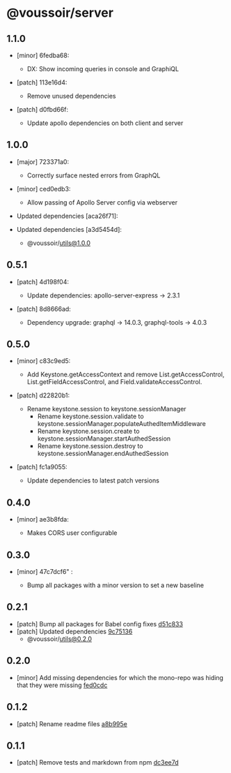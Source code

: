 # @voussoir/server

## 1.1.0
- [minor] 6fedba68:

  - DX: Show incoming queries in console and GraphiQL
- [patch] 113e16d4:

  - Remove unused dependencies

- [patch] d0fbd66f:

  - Update apollo dependencies on both client and server

## 1.0.0

- [major] 723371a0:

  - Correctly surface nested errors from GraphQL

- [minor] ced0edb3:

  - Allow passing of Apollo Server config via webserver

- Updated dependencies [aca26f71]:
- Updated dependencies [a3d5454d]:
  - @voussoir/utils@1.0.0

## 0.5.1

- [patch] 4d198f04:

  - Update dependencies: apollo-server-express -> 2.3.1

- [patch] 8d8666ad:

  - Dependency upgrade: graphql -> 14.0.3, graphql-tools -> 4.0.3

## 0.5.0

- [minor] c83c9ed5:

  - Add Keystone.getAccessContext and remove List.getAccessControl, List.getFieldAccessControl, and Field.validateAccessControl.

- [patch] d22820b1:

  - Rename keystone.session to keystone.sessionManager
    - Rename keystone.session.validate to keystone.sessionManager.populateAuthedItemMiddleware
    - Rename keystone.session.create to keystone.sessionManager.startAuthedSession
    - Rename keystone.session.destroy to keystone.sessionManager.endAuthedSession

- [patch] fc1a9055:

  - Update dependencies to latest patch versions

## 0.4.0

- [minor] ae3b8fda:

  - Makes CORS user configurable

## 0.3.0

- [minor] 47c7dcf6"
  :

  - Bump all packages with a minor version to set a new baseline

## 0.2.1

- [patch] Bump all packages for Babel config fixes [d51c833](d51c833)
- [patch] Updated dependencies [9c75136](9c75136)
  - @voussoir/utils@0.2.0

## 0.2.0

- [minor] Add missing dependencies for which the mono-repo was hiding that they were missing [fed0cdc](fed0cdc)

## 0.1.2

- [patch] Rename readme files [a8b995e](a8b995e)

## 0.1.1

- [patch] Remove tests and markdown from npm [dc3ee7d](dc3ee7d)
